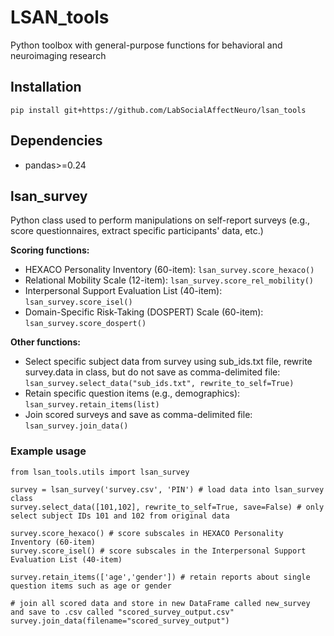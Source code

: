 # LSAN_tools

Python toolbox with general-purpose functions for behavioral and neuroimaging research

## Installation
```
pip install git+https://github.com/LabSocialAffectNeuro/lsan_tools
```

## Dependencies
- pandas>=0.24

## lsan_survey 
Python class used to perform manipulations on self-report surveys (e.g., score questionnaires, extract specific participants' data, etc.)

**Scoring functions:**
- HEXACO Personality Inventory (60-item): `lsan_survey.score_hexaco()`
- Relational Mobility Scale (12-item): `lsan_survey.score_rel_mobility()`
- Interpersonal Support Evaluation List (40-item): `lsan_survey.score_isel()`
- Domain-Specific Risk-Taking (DOSPERT) Scale (60-item): `lsan_survey.score_dospert()`

**Other functions:**
- Select specific subject data from survey using sub_ids.txt file, rewrite survey.data in class, but do not save as comma-delimited file: `lsan_survey.select_data("sub_ids.txt", rewrite_to_self=True)`
- Retain specific question items (e.g., demographics): `lsan_survey.retain_items(list)`
- Join scored surveys and save as comma-delimited file: `lsan_survey.join_data()`

### Example usage
``` 
from lsan_tools.utils import lsan_survey
```
```
survey = lsan_survey('survey.csv', 'PIN') # load data into lsan_survey class
survey.select_data([101,102], rewrite_to_self=True, save=False) # only select subject IDs 101 and 102 from original data

survey.score_hexaco() # score subscales in HEXACO Personality Inventory (60-item)
survey.score_isel() # score subscales in the Interpersonal Support Evaluation List (40-item)

survey.retain_items(['age','gender']) # retain reports about single question items such as age or gender
```
```
# join all scored data and store in new DataFrame called new_survey and save to .csv called "scored_survey_output.csv"
survey.join_data(filename="scored_survey_output")
```